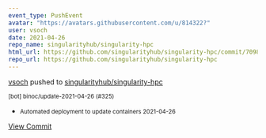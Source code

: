 ```yaml
---
event_type: PushEvent
avatar: "https://avatars.githubusercontent.com/u/814322?"
user: vsoch
date: 2021-04-26
repo_name: singularityhub/singularity-hpc
html_url: https://github.com/singularityhub/singularity-hpc/commit/70980dcb13f9c40dd5f453446dae31c332769e01
repo_url: https://github.com/singularityhub/singularity-hpc
---
```


<a href='https://github.com/vsoch' target='_blank'>vsoch</a> pushed to <a href='https://github.com/singularityhub/singularity-hpc' target='_blank'>singularityhub/singularity-hpc</a>

<small>[bot] binoc/update-2021-04-26 (#325)

* Automated deployment to update containers 2021-04-26</small>

<a href='https://github.com/singularityhub/singularity-hpc/commit/70980dcb13f9c40dd5f453446dae31c332769e01' target='_blank'>View Commit</a>